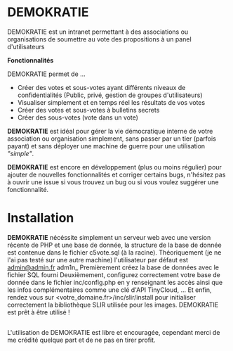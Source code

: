 # DEMOKRATIE
DEMOKRATIE est un intranet permettant à des associations ou organisations de soumettre au vote des propositions à un panel d'utilisateurs

**Fonctionnalités**

DEMOKRATIE permet de ...
* Créer des votes et sous-votes ayant différents niveaux de confidentialités (Public, privé, gestion de groupes d'utilisateurs)
* Visualiser simplement et en temps réel les résultats de vos votes
* Créer des votes et sous-votes à bulletins secrets
* Créer des sous-votes (vote dans un vote)

**DEMOKRATIE** est idéal pour gérer la vie démocratique interne de votre association ou organisation simplement, sans passer par un tier (parfois payant) et sans déployer une machine de guerre pour une utilisation *"simple"*.

**DEMOKRATIE** est encore en développement (plus ou moins régulier) pour ajouter de nouvelles fonctionnalités et corriger certains bugs, n'hésitez pas à ouvrir une issue si vous trouvez un bug ou si vous voulez suggérer une fonctionnalité.

# Installation
**DEMOKRATIE** nécéssite simplement un serveur web avec une version récente de PHP et une base de donnée, la structure de la base de donnée est contenue dans le fichier c5vote.sql (à la racine). Théoriquement (je ne l'ai pas testé sur une autre machine) l'utilisateur par défaut est admin@admin.fr adm1n_
Premièrement créez la base de données avec le fichier SQL fourni
Deuxièmement, configurez correctement votre base de donnée dans le fichier inc/config.php en y renseignant les accès ainsi que les infos complémentaires comme une clé d'API TinyCloud, ...
Et enfin, rendez vous sur <votre_domaine.fr>/inc/slir/install pour initialiser correctement la bibliothèque SLIR utilisée pour les images.
DEMOKRATIE est prêt à être utilisé !

## 

L'utilisation de DEMOKRATIE est libre et encouragée, cependant merci de me crédité quelque part et de ne pas en tirer profit. 
